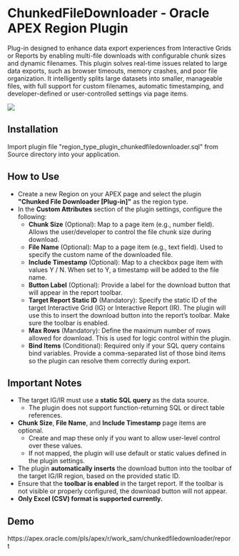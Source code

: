 <h1>ChunkedFileDownloader - Oracle APEX Region Plugin</h1>

Plug-in designed to enhance data export experiences from Interactive Grids or Reports by enabling multi-file downloads with configurable chunk sizes and dynamic filenames.
This plugin solves real-time issues related to large data exports, such as browser timeouts, memory crashes, and poor file organization. It intelligently splits large datasets into smaller, manageable files, with full support for custom filenames, automatic timestamping, and developer-defined or user-controlled settings via page items.

![](https://github.com/SeemaChowdari/ChunkedFileDownloader/blob/main/chunkedfiledownloader.gif)

<h2>Installation</h2>
Import plugin file "region_type_plugin_chunkedfiledownloader.sql" from Source directory into your application.

<h2>How to Use</h2>
<ul>
  <li>Create a new Region on your APEX page and select the plugin <strong>"Chunked File Downloader [Plug-in]"</strong> as the region type.</li>
  <li>In the <strong>Custom Attributes</strong> section of the plugin settings, configure the following:
    <ul>
      <li><strong>Chunk Size</strong> (Optional): Map to a page item (e.g., number field). Allows the user/developer to control the file chunk size during download.</li>
      <li><strong>File Name</strong> (Optional): Map to a page item (e.g., text field). Used to specify the custom name of the downloaded file.</li>
      <li><strong>Include Timestamp</strong> (Optional): Map to a checkbox page item with values Y / N. When set to Y, a timestamp will be added to the file name.</li>
      <li><strong>Button Label</strong> (Optional): Provide a label for the download button that will appear in the report toolbar.</li>
      <li><strong>Target Report Static ID</strong> (Mandatory): Specify the static ID of the target Interactive Grid (IG) or Interactive Report (IR). The plugin will use this to insert the download button into the report’s toolbar. Make sure the toolbar is enabled.</li>
      <li><strong>Max Rows</strong> (Mandatory): Define the maximum number of rows allowed for download. This is used for logic control within the plugin.</li>
      <li><strong>Bind Items</strong> (Conditional): Required only if your SQL query contains bind variables. Provide a comma-separated list of those bind items so the plugin can resolve them correctly during export.</li>
    </ul>
  </li>
</ul>

<h2>Important Notes</h2>
<ul>
  <li>The target IG/IR must use a <strong>static SQL query</strong> as the data source.
    <ul>
      <li>The plugin does not support function-returning SQL or direct table references.</li>
    </ul>
  </li>
  <li><strong>Chunk Size</strong>, <strong>File Name</strong>, and <strong>Include Timestamp</strong> page items are optional.
    <ul>
      <li>Create and map these only if you want to allow user-level control over these values.</li>
      <li>If not mapped, the plugin will use default or static values defined in the plugin settings.</li>
    </ul>
  </li>
  <li>The plugin <strong>automatically inserts</strong> the download button into the toolbar of the target IG/IR region, based on the provided static ID.</li>
  <li>Ensure that the <strong>toolbar is enabled</strong> in the target report. If the toolbar is not visible or properly configured, the download button will not appear.</li>
  <li><strong>Only Excel (CSV) format is supported currently.</strong></li>
</ul>
   
<h2>Demo</h2>
https://apex.oracle.com/pls/apex/r/work_sam/chunkedfiledownloader/report


